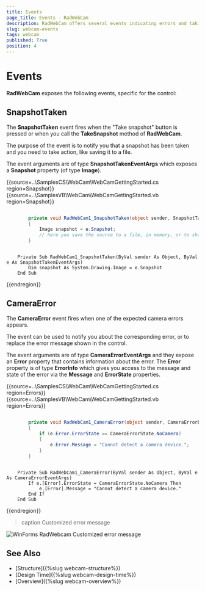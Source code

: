 ```yaml
---
title: Events
page_title: Events - RadWebCam
description: RadWebCam offers several events indicating errors and taking snapshots.   
slug: webcam-events
tags: webcam
published: True
position: 4
---
```


# Events

**RadWebCam** exposes the following events, specific for the control:

## SnapshotTaken

The **SnapshotTaken** event fires when the "Take snapshot" button is pressed or when you call the **TakeSnapshot** method of **RadWebCam**.

The purpose of the event is to notify you that a snapshot has been taken and you need to take action, like saving it to a file.

The event arguments are of type **SnapshotTakenEventArgs** which exposes a **Snapshot** property (of type **Image**).

{{source=..\SamplesCS\WebCam\WebCamGettingStarted.cs region=Snapshot}} 
{{source=..\SamplesVB\WebCam\WebCamGettingStarted.vb region=Snapshot}} 

````C#

        private void RadWebCam1_SnapshotTaken(object sender, SnapshotTakenEventArgs e)
        {
            Image snapshot = e.Snapshot;
            // here you save the source to a file, in memory, or to show it in the UI 
        }

````
````VB.NET

    Private Sub RadWebCam1_SnapshotTaken(ByVal sender As Object, ByVal e As SnapshotTakenEventArgs)
        Dim snapshot As System.Drawing.Image = e.Snapshot
    End Sub

````

{{endregion}} 

## CameraError

The **CameraError** event fires when one of the expected camera errors appears.

The event can be used to notify you about the corresponding error, or to replace the error message shown in the control.

The event arguments are of type **CameraErrorEventArgs** and they expose an **Error** property that contains information about the error. The **Error** property is of type **ErrorInfo** which gives you access to the message and state of the error via the **Message** and **ErrorState** properties.

{{source=..\SamplesCS\WebCam\WebCamGettingStarted.cs region=Errors}} 
{{source=..\SamplesVB\WebCam\WebCamGettingStarted.vb region=Errors}} 

````C#

        private void RadWebCam1_CameraError(object sender, CameraErrorEventArgs e)
        { 
            if (e.Error.ErrorState == CameraErrorState.NoCamera)
            {
                e.Error.Message = "Cannot detect a camera device.";
            }
        }

````
````VB.NET

    Private Sub RadWebCam1_CameraError(ByVal sender As Object, ByVal e As CameraErrorEventArgs)
        If e.[Error].ErrorState = CameraErrorState.NoCamera Then
            e.[Error].Message = "Cannot detect a camera device."
        End If
    End Sub

````

{{endregion}} 

>caption Customized error message

![WinForms RadWebcam Customized error message](images/webcam-events001.png)



## See Also
* [Structure]({%slug webcam-structure%})
* [Design Time]({%slug webcam-design-time%})
* [Overview]({%slug webcam-overview%})
